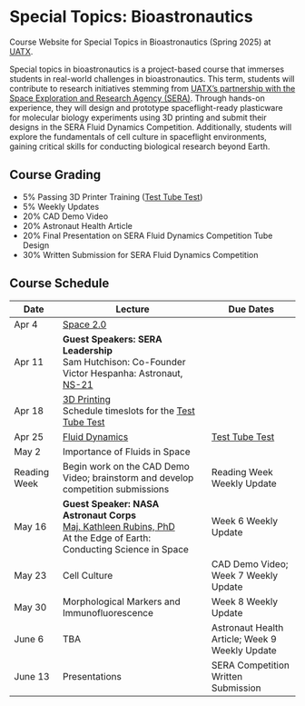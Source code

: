 # Special Topics: Bioastronautics
Course Website for Special Topics in Bioastronautics (Spring 2025) at [UATX](https://www.uaustin.org/).

Special topics in bioastronautics is a project-based course that immerses students in real-world challenges in bioastronautics. This term, students will contribute to research initiatives stemming from [UATX’s partnership with the Space Exploration and Research Agency (SERA)](https://www.sera.space/pressrelease/articles/cornell). Through hands-on experience, they will design and prototype spaceflight-ready plasticware for molecular biology experiments using 3D printing and submit their designs in the SERA Fluid Dynamics Competition. Additionally, students will explore the fundamentals of cell culture in spaceflight environments, gaining critical skills for conducting biological research beyond Earth.

## Course Grading
- 5% Passing 3D Printer Training ([Test Tube Test](https://github.com/eliah-o/bioastronautics-q1/blob/main/Assignments/Assignment%20-%20Test%20Tube%20Test.pdf))
- 5% Weekly Updates
- 20% CAD Demo Video
- 20% Astronaut Health Article
- 20% Final Presentation on SERA Fluid Dynamics Competition Tube Design
- 30% Written Submission for SERA Fluid Dynamics Competition

## Course Schedule

| Date | Lecture  |  Due Dates |
|---|---|---|
| Apr 4  | [Space 2.0](https://github.com/eliah-o/bioastronautics-q1/blob/main/Lectures/Lecture%201%20-%20Space%202.0.pdf) |  
| Apr 11 | **Guest Speakers: SERA Leadership**<br>Sam Hutchison: Co-Founder<br>Victor Hespanha: Astronaut, [NS-21](https://en.wikipedia.org/wiki/Blue_Origin_NS-21) |  
| Apr 18 | [3D Printing](https://github.com/eliah-o/bioastronautics-q1/blob/main/Lectures/Lecture%202%20-%203D%20Printing.pdf) <br>Schedule timeslots for the [Test Tube Test](https://github.com/eliah-o/bioastronautics-q1/blob/main/Assignments/Assignment%20-%20Test%20Tube%20Test.pdf)|  
| Apr 25 | [Fluid Dynamics](https://github.com/eliah-o/bioastronautics-q1/blob/main/Lectures/Lecture%203%20-%20Fluid%20Dynamics.pdf) | [Test Tube Test](https://github.com/eliah-o/bioastronautics-q1/blob/main/Assignments/Assignment%20-%20Test%20Tube%20Test.pdf) |
| May 2 | Importance of Fluids in Space | 
| Reading Week | Begin work on the CAD Demo Video; brainstorm and develop competition submissions | Reading Week Weekly Update |
| May 16 | **Guest Speaker: NASA Astronaut Corps**<br>[Maj. Kathleen Rubins, PhD](https://en.wikipedia.org/wiki/Kathleen_Rubins)<br> At the Edge of Earth: Conducting Science in Space| Week 6 Weekly Update |
| May 23 | Cell Culture | CAD Demo Video; Week 7 Weekly Update | 
| May 30 | Morphological Markers and Immunofluorescence | Week 8 Weekly Update |
| June 6 | TBA | Astronaut Health Article; Week 9 Weekly Update |
| June 13 | Presentations | SERA Competition Written Submission |
